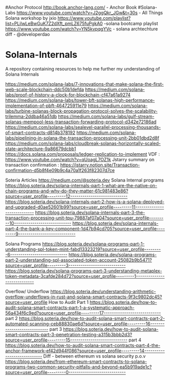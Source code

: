 
#Anchor Protocol
http://book.anchor-lang.com/ - Anchor Book
#Solana-Labs
https://www.youtube.com/watch?v=J2ggQkr_JGw&t=30s - All Things Solana workshop by jxio
https://www.youtube.com/playlist?list=PLilwLeBwGuK7Z2dXft_pmLZ675fuPgkA0 -solana bootcamp playlist 
https://www.youtube.com/watch?v=YN5kvpqgYVc - solana archtechture diff - @developerdao


# Solana-Internals
A repository containing resources to help me further my understanding of Solana Internals

https://medium.com/solana-labs/7-innovations-that-make-solana-the-first-web-scale-blockchain-ddc50b1defda
https://medium.com/solana-labs/proof-of-history-a-clock-for-blockchain-cf47a61a9274
https://medium.com/solana-labs/tower-bft-solanas-high-performance-implementation-of-pbft-464725911e79
https://medium.com/solana-labs/turbine-solanas-block-propagation-protocol-solves-the-scalability-trilemma-2ddba46a51db
https://medium.com/solana-labs/gulf-stream-solanas-mempool-less-transaction-forwarding-protocol-d342e72186ad
https://medium.com/solana-labs/sealevel-parallel-processing-thousands-of-smart-contracts-d814b378192
https://medium.com/solana-labs/pipelining-in-solana-the-transaction-processing-unit-2bb01dbd2d8f
https://medium.com/solana-labs/cloudbreak-solanas-horizontally-scaled-state-architecture-9a86679dcbb1
https://docs.solana.com/proposals/ledger-replication-to-implement
VDF : https://www.youtube.com/watch?v=qUoagL7OZ1k
Jstarry summary on transaction confirmation : https://jstarry.notion.site/Transaction-confirmation-d5b8f4e09b9c4a70a1f263f82307d7ce

Soteria Articles
https://medium.com/@soteria.dev
Solana Internal programs 
https://blog.soteria.dev/solana-internals-part-1-what-are-the-native-on-chain-programs-and-why-do-they-matter-61c981483e86?source=user_profile---------12----------------------------
https://blog.soteria.dev/solana-internals-part-2-how-is-a-solana-deployed-and-upgraded-d0ae52601b99?source=user_profile---------11----------------------------
https://blog.soteria.dev/solana-internals-part-3-the-transaction-processing-unit-tpu-79887af07a04?source=user_profile---------10----------------------------
https://blog.soteria.dev/solana-internals-part-4-the-bank-a-key-component-1d47b94cd705?source=user_profile---------9----------------------------

Solana Programs 
https://blog.soteria.dev/solana-programs-part-1-understanding-spl-token-mint-fabd13323219?source=user_profile---------6----------------------------
https://blog.soteria.dev/solana-programs-part-2-understanding-spl-associated-token-account-25082b9b5471?source=user_profile---------3----------------------------
https://blog.soteria.dev/solana-programs-part-3-understanding-metaplex-token-metadata-3cafde284d72?source=user_profile---------1----------------------------

Overflow/ Underflow
https://blog.soteria.dev/understanding-arithmetic-overflow-underflows-in-rust-and-solana-smart-contracts-9f3c9802dc45?source=user_profile
How to Audit Part 1
https://blog.soteria.dev/how-to-audit-solana-smart-contracts-part-1-a-systematic-approach-56a434f6c9ed?source=user_profile---------17----------------------------
part 2
https://blog.soteria.dev/how-to-audit-solana-smart-contracts-part-2-automated-scanning-ceb88830ae6d?source=user_profile---------16----------------------------
part 3
https://blog.soteria.dev/how-to-audit-solana-smart-contracts-part-3-penetration-testing-a315b3bbb2d3?source=user_profile---------15----------------------------
part 4 
https://blog.soteria.dev/how-to-audit-solana-smart-contracts-part-4-the-anchor-framework-ef42d944f086?source=user_profile---------14----------------------------
Diff -  between ethereum vs solana security p.o.v
https://blog.soteria.dev/from-ethereum-smart-contracts-to-solana-programs-two-common-security-pitfalls-and-beyond-ea5b919ade1c?source=user_profile---------0----------------------------
